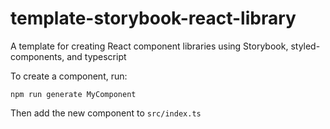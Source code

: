 # template-storybook-react-library

A template for creating React component libraries using Storybook, styled-components, and typescript

To create a component, run:

```
npm run generate MyComponent
```

Then add the new component to `src/index.ts`
